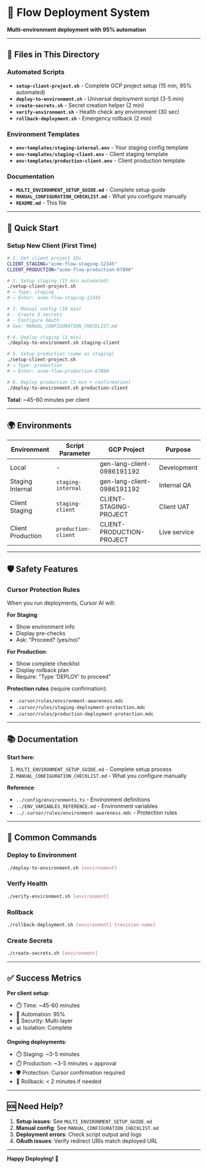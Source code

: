 # 🚀 Flow Deployment System

**Multi-environment deployment with 95% automation**

---

## 📁 Files in This Directory

### Automated Scripts
- **`setup-client-project.sh`** - Complete GCP project setup (15 min, 95% automated)
- **`deploy-to-environment.sh`** - Universal deployment script (3-5 min)
- **`create-secrets.sh`** - Secret creation helper (2 min)
- **`verify-environment.sh`** - Health check any environment (30 sec)
- **`rollback-deployment.sh`** - Emergency rollback (2 min)

### Environment Templates
- **`env-templates/staging-internal.env`** - Your staging config template
- **`env-templates/staging-client.env`** - Client staging template
- **`env-templates/production-client.env`** - Client production template

### Documentation
- **`MULTI_ENVIRONMENT_SETUP_GUIDE.md`** - Complete setup guide
- **`MANUAL_CONFIGURATION_CHECKLIST.md`** - What you configure manually
- **`README.md`** - This file

---

## 🎯 Quick Start

### Setup New Client (First Time)

```bash
# 1. Get client project IDs
CLIENT_STAGING="acme-flow-staging-12345"
CLIENT_PRODUCTION="acme-flow-production-67890"

# 2. Setup staging (15 min automated)
./setup-client-project.sh
# → Type: staging
# → Enter: acme-flow-staging-12345

# 3. Manual config (10 min)
# - Create 3 secrets
# - Configure OAuth
# See: MANUAL_CONFIGURATION_CHECKLIST.md

# 4. Deploy staging (3 min)
./deploy-to-environment.sh staging-client

# 5. Setup production (same as staging)
./setup-client-project.sh
# → Type: production
# → Enter: acme-flow-production-67890

# 6. Deploy production (3 min + confirmation)
./deploy-to-environment.sh production-client
```

**Total**: ~45-60 minutes per client

---

## 🌍 Environments

| Environment | Script Parameter | GCP Project | Purpose |
|------------|------------------|-------------|---------|
| Local | - | gen-lang-client-0986191192 | Development |
| Staging Internal | `staging-internal` | gen-lang-client-0986191192 | Internal QA |
| Client Staging | `staging-client` | CLIENT-STAGING-PROJECT | Client UAT |
| Client Production | `production-client` | CLIENT-PRODUCTION-PROJECT | Live service |

---

## 🛡️ Safety Features

### Cursor Protection Rules

When you run deployments, Cursor AI will:

**For Staging**:
- Show environment info
- Display pre-checks
- Ask: "Proceed? (yes/no)"

**For Production**:
- Show complete checklist
- Display rollback plan
- Require: "Type 'DEPLOY' to proceed"

**Protection rules** (require confirmation):
- `.cursor/rules/environment-awareness.mdc`
- `.cursor/rules/staging-deployment-protection.mdc`
- `.cursor/rules/production-deployment-protection.mdc`

---

## 📚 Documentation

**Start here**:
1. `MULTI_ENVIRONMENT_SETUP_GUIDE.md` - Complete setup process
2. `MANUAL_CONFIGURATION_CHECKLIST.md` - What you configure manually

**Reference**:
- `../config/environments.ts` - Environment definitions
- `../ENV_VARIABLES_REFERENCE.md` - Environment variables
- `../.cursor/rules/environment-awareness.mdc` - Protection rules

---

## 🔧 Common Commands

### Deploy to Environment

```bash
./deploy-to-environment.sh [environment]
```

### Verify Health

```bash
./verify-environment.sh [environment]
```

### Rollback

```bash
./rollback-deployment.sh [environment] [revision-name]
```

### Create Secrets

```bash
./create-secrets.sh [environment]
```

---

## ✅ Success Metrics

**Per client setup**:
- ⏱️ Time: ~45-60 minutes
- 🤖 Automation: 95%
- 🔐 Security: Multi-layer
- 📊 Isolation: Complete

**Ongoing deployments**:
- ⏱️ Staging: ~3-5 minutes
- ⏱️ Production: ~3-5 minutes + approval
- 🛡️ Protection: Cursor confirmation required
- 🔄 Rollback: < 2 minutes if needed

---

## 🆘 Need Help?

1. **Setup issues**: See `MULTI_ENVIRONMENT_SETUP_GUIDE.md`
2. **Manual config**: See `MANUAL_CONFIGURATION_CHECKLIST.md`
3. **Deployment errors**: Check script output and logs
4. **OAuth issues**: Verify redirect URIs match deployed URL

---

**Happy Deploying! 🚀**







